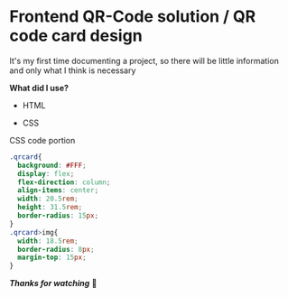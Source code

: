 # Frontend QR-Code solution / QR code card design

It's my first time documenting a project, so there will be little information and only what I think is necessary

**What did I use?**

* HTML

* CSS

CSS code portion

```css
.qrcard{
  background: #FFF;
  display: flex;
  flex-direction: column;
  align-items: center;
  width: 20.5rem;
  height: 31.5rem;
  border-radius: 15px;
}
.qrcard>img{
  width: 18.5rem;
  border-radius: 8px;
  margin-top: 15px;
}
```

**_Thanks for watching_** 💖
